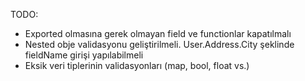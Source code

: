 TODO: 
 * Exported olmasına gerek olmayan field ve functionlar kapatılmalı
 * Nested obje validasyonu geliştirilmeli. User.Address.City şeklinde fieldName girişi yapılabilmeli
 * Eksik veri tiplerinin validasyonları (map, bool, float vs.)